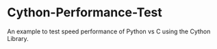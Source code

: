 # Cython-Performance-Test
An example to test speed performance of Python vs C using the Cython Library.
